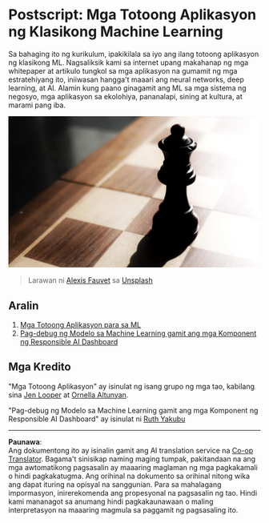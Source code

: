 <!--
CO_OP_TRANSLATOR_METADATA:
{
  "original_hash": "5e069a0ac02a9606a69946c2b3c574a9",
  "translation_date": "2025-08-29T13:29:18+00:00",
  "source_file": "9-Real-World/README.md",
  "language_code": "tl"
}
-->
# Postscript: Mga Totoong Aplikasyon ng Klasikong Machine Learning

Sa bahaging ito ng kurikulum, ipakikilala sa iyo ang ilang totoong aplikasyon ng klasikong ML. Nagsaliksik kami sa internet upang makahanap ng mga whitepaper at artikulo tungkol sa mga aplikasyon na gumamit ng mga estratehiyang ito, iniiwasan hangga't maaari ang neural networks, deep learning, at AI. Alamin kung paano ginagamit ang ML sa mga sistema ng negosyo, mga aplikasyon sa ekolohiya, pananalapi, sining at kultura, at marami pang iba.

![chess](../../../translated_images/chess.e704a268781bdad85d1876b6c2295742fa0d856e7dcf3659147052df9d3db205.tl.jpg)

> Larawan ni <a href="https://unsplash.com/@childeye?utm_source=unsplash&utm_medium=referral&utm_content=creditCopyText">Alexis Fauvet</a> sa <a href="https://unsplash.com/s/photos/artificial-intelligence?utm_source=unsplash&utm_medium=referral&utm_content=creditCopyText">Unsplash</a>
  
## Aralin

1. [Mga Totoong Aplikasyon para sa ML](1-Applications/README.md)
2. [Pag-debug ng Modelo sa Machine Learning gamit ang mga Komponent ng Responsible AI Dashboard](2-Debugging-ML-Models/README.md)

## Mga Kredito

"Mga Totoong Aplikasyon" ay isinulat ng isang grupo ng mga tao, kabilang sina [Jen Looper](https://twitter.com/jenlooper) at [Ornella Altunyan](https://twitter.com/ornelladotcom).

"Pag-debug ng Modelo sa Machine Learning gamit ang mga Komponent ng Responsible AI Dashboard" ay isinulat ni [Ruth Yakubu](https://twitter.com/ruthieyakubu)

---

**Paunawa**:  
Ang dokumentong ito ay isinalin gamit ang AI translation service na [Co-op Translator](https://github.com/Azure/co-op-translator). Bagama't sinisikap naming maging tumpak, pakitandaan na ang mga awtomatikong pagsasalin ay maaaring maglaman ng mga pagkakamali o hindi pagkakatugma. Ang orihinal na dokumento sa orihinal nitong wika ang dapat ituring na opisyal na sanggunian. Para sa mahalagang impormasyon, inirerekomenda ang propesyonal na pagsasalin ng tao. Hindi kami mananagot sa anumang hindi pagkakaunawaan o maling interpretasyon na maaaring magmula sa paggamit ng pagsasaling ito.